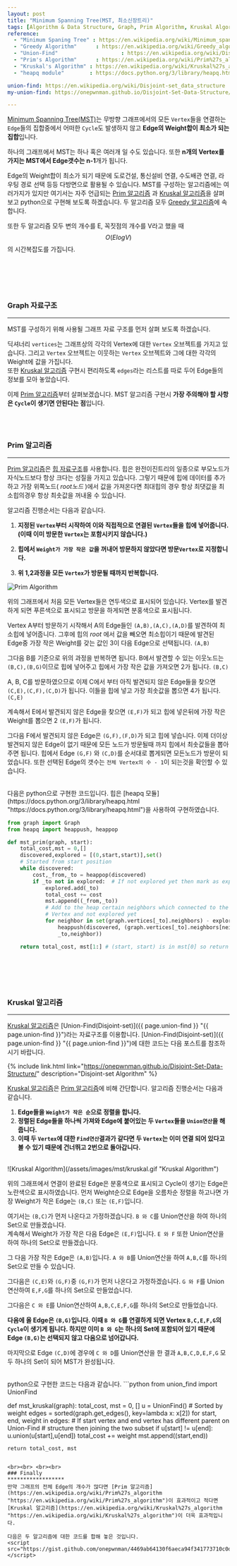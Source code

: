 ```yaml
---
layout: post
title: "Minimum Spanning Tree(MST, 최소신장트리)"
tags: [Algorithm & Data Structure, Graph, Prim Algorithm, Kruskal Algorithm]
reference: 
  - "Minimum Spaning Tree" : https://en.wikipedia.org/wiki/Minimum_spanning_tree 
  - "Greedy Algorithm" 		: https://en.wikipedia.org/wiki/Greedy_algorithm
  - "Union-Find" 					: https://en.wikipedia.org/wiki/Disjoint-set_data_structure 
  - "Prim's Algorithm" 		: https://en.wikipedia.org/wiki/Prim%27s_algorithm 
  - "Kruskal's Algorithm" : https://en.wikipedia.org/wiki/Kruskal%27s_algorithm 
  - "heapq module"        : https://docs.python.org/3/library/heapq.html

union-find: https://en.wikipedia.org/wiki/Disjoint-set_data_structure
my-union-find: https://onepwnman.github.io/Disjoint-Set-Data-Structure/

---
```


[Minimum Spanning Tree(MST)](https://en.wikipedia.org/wiki/Minimum_spanning_tree "https://en.wikipedia.org/wiki/Minimum_spanning_tree"
)는 무방향 그래프에서의 모든 `Vertex`들을 연결하는 `Edge`들의 집합중에서 어떠한 `Cycle`도 발생하지 않고 **Edge의 Weight합이 최소가 되는 집합**입니다. 

하나의 그래프에서 MST는 하나 혹은 여러개 일 수도 있습니다. 또한 **n개의 Vertex를 가지는 MST에서 Edge갯수는 n-1**개가 됩니다.   
 
Edge의 Weight합이 최소가 되기 때문에 도로건설, 통신설비 연결, 수도배관 연결, 라우팅 경로 선택 등등 다방면으로 활용될 수 있습니다.
MST를 구성하는 알고리즘에는 여러가지가 있지만 여기서는 자주 언급되는 [Prim 알고리즘](https://en.wikipedia.org/wiki/Prim%27s_algorithm "https://en.wikipedia.org/wiki/Prim%27s_algorithm")
과 [Kruskal 알고리즘](https://en.wikipedia.org/wiki/Kruskal%27s_algorithm "https://en.wikipedia.org/wiki/Kruskal%27s_algorithm")을 살펴보고 python으로 구현해 보도록 하겠습니다. 두 알고리즘 모두 [Greedy 알고리즘](https://en.wikipedia.org/wiki/Greedy_algorithm "https://en.wikipedia.org/wiki/Greedy_algorithm")에 속합니다.

또한 두 알고리즘 모두 변의 개수를 E, 꼭짓점의 개수를 V라고 했을 때 $$O(ElogV)$$의 시간복잡도를 가집니다.

<br> <br> <br> <br>

### Graph 자료구조
****************************
MST를 구성하기 위해 사용될 그래프 자료 구조를 먼저 살펴 보도록 하겠습니다.
<script src="https://gist.github.com/onepwnman/81cb1e5827b3fef331739cf5a0b5dbd5.js"></script>
딕셔너리 `vertices`는 그래프상의 각각의 Vertex에 대한 `Vertex` 오브젝트를 가지고 있습니다. 그리고 `Vertex` 오브젝트는 이웃하는 `Vertex` 오브젝트와 그에 대한 각각의 Weight에 값을 가집니다.  
또한 [Kruskal 알고리즘](https://en.wikipedia.org/wiki/Kruskal%27s_algorithm "https://en.wikipedia.org/wiki/Kruskal%27s_algorithm") 구현시 편리하도록 `edges`라는 리스트를 따로 두어 Edge들의 정보를 모아 놓았습니다.

이제 [Prim 알고리즘](https://en.wikipedia.org/wiki/Prim%27s_algorithm "https://en.wikipedia.org/wiki/Prim%27s_algorithm")부터 살펴보겠습니다. MST 알고리즘 구현시 **가장 주의해야 할 사항은 `Cycle`이 생기면 안된다는 점**입니다. 
<br> <br> <br> <br> 

### Prim 알고리즘
*********************
[Prim 알고리즘](https://en.wikipedia.org/wiki/Prim%27s_algorithm "https://en.wikipedia.org/wiki/Prim%27s_algorithm")은 [힙 자료구조](https://en.wikipedia.org/wiki/Heap_(data_structure) "https://en.wikipedia.org/wiki/Heap_(data_structure)")를 사용합니다. 힙은 완전이진트리의 일종으로 부모노드가 자식노드보다 항상 크다는 성질을 가지고 있습니다. 그렇기 때문에 힙에 데이터를 추가하고 가장 위쪽노드( *root노드* )에서 값을 가져온다면 최대힙의 경우 항상 최댓값을 최소힙의경우 항상 최솟값을 꺼내올 수 있습니다.

알고리즘 진행순서는 다음과 같습니다.
1. **지정된 `Vertex`부터 시작하여 이와 직접적으로 연결된 `Vertex`들을 힙에 넣어줍니다.  
(이때 이미 방문한 `Vertex`는 포함시키지 않습니다.)**
2. **힙에서 `Weight가 가장 작은 값`을 꺼내어 방문하지 않았다면 방문`Vertex`로 지정합니다.** 

3. **위 1,2과정을 모든 `Vertex`가 방문될 때까지 반복합니다.**


![Prim Algorithm](/assets/images/mst/prim.gif "Prim Algorithm")

위의 그래프에서 처음 모든 Vertex들은 연두색으로 표시되어 있습니다. Vertex를 발견하게 되면 푸른색으로 표시되고 방문을 하게되면 분홍색으로 표시됩니다.  

Vertex A부터 방문하기 시작해서 A의 Edge들인 `(A,B),(A,C),(A,D)`를 발견하여 최소힙에 넣어줍니다. 
그후에 힙의 *root* 에서 값을 빼오면 최소힙이기 때문에 발견된 Edge중 가장 작은 Weight를 갖는 값인 3이 다음 Edge으로 선택됩니다. `(A,B)`  

그다음 B를 기준으로 위의 과정을 반복하면 됩니다. B에서 발견할 수 있는 이웃노드는 `(B,C),(B,G)`이므로 힙에 넣어주고 힙에서 가장 작은 값을 가져오면 2가 됩니다. `(B,C)` 

A, B, C를 방문하였으므로 이제 C에서 부터 아직 발견되지 않은 Edge들을 찾으면 `(C,E),(C,F),(C,D)`가 됩니다. 이들을 힙에 넣고 가장 최솟값을 뽑으면 4가 됩니다. `(C,E)`  

계속해서 E에서 발견되지 않은 Edge을 찾으면 `(E,F)`가 되고 힙에 넣은뒤에 가장 작은 Weight를 뽑으면 2 `(E,F)`가 됩니다.   

그다음 F에서 발견되지 않은 Edge은 `(G,F),(F,D)`가 되고 힙에 넣습니다. 이제 더이상 발견되지 않은 Edge이 없기 때문에 모든 노드가 방문될때 까지 힙에서 최솟값들을 뽑아주면 됩니다. 힙에서 Edge `(G,F)` 와 `(C,D)`를 순서대로 뽑게되면 모든노드가 방문이 되었습니다. 또한 선택된 Edge의 갯수는 `전체 Vertex의 수 - 1`이 되는것을 확인할 수 있습니다.

<br>
다음은 python으로 구현한 코드입니다. 힙은 [heapq 모듈](https://docs.python.org/3/library/heapq.html
"https://docs.python.org/3/library/heapq.html")을 사용하여 구현하였습니다.

```python
from graph import Graph
from heapq import heappush, heappop

def mst_prim(graph, start):
    total_cost,mst = 0,[] 
    discovered,explored = [(0,start,start)],set()
    # Started from start position
    while discovered:
        cost,_from,_to = heappop(discovered)
        if _to not in explored:  # If not explored yet then mark as explored
            explored.add(_to)
            total_cost += cost
            mst.append((_from,_to))         
            # Add to the heap certain neighbors which connected to the
            # Vertex and not explored yet
            for neighbor in set(graph.vertices[_to].neighbors) - explored:
                heappush(discovered, (graph.vertices[_to].neighbors[neighbor],
                _to,neighbor))

    return total_cost, mst[1:] # (start, start) is in mst[0] so return without it
```

<br> <br> <br> <br>


### Kruskal 알고리즘
**************************
[Kruskal 알고리즘](https://en.wikipedia.org/wiki/Kruskal%27s_algorithm "https://en.wikipedia.org/wiki/Kruskal%27s_algorithm")은 [Union-Find(Disjoint-set)]({{ page.union-find }} "{{ page.union-find }}")라는 자료구조를 이용합니다. [Union-Find(Disjoint-set)]({{ page.union-find }} "{{ page.union-find }}")에 대한 코드는 다음 포스트를 참조하시기 바랍니다.  



{% include link.html link="https://onepwnman.github.io/Disjoint-Set-Data-Structure/" description="Disjoint-set Algorithm" %}


[Kruskal 알고리즘](https://en.wikipedia.org/wiki/Kruskal%27s_algorithm "https://en.wikipedia.org/wiki/Kruskal%27s_algorithm")은  [Prim 알고리즘](https://en.wikipedia.org/wiki/Prim%27s_algorithm "https://en.wikipedia.org/wiki/Prim%27s_algorithm")에 비해 간단합니다. 알고리즘 진행순서는 다음과 같습니다.
1. **Edge들을 `Weight가 작은 순`으로 정렬을 합니다.**
2. **정렬된 Edge들을 하나씩 가져와 Edge에 붙어있는 두 `Vertex`들을 `Union연산`을 해줍니다.**
3. **이때 두 `Vertex`에 대한 `Find연산`결과가 같다면 두 `Vertex`는 이미 연결 되어 있다고 볼 수 있기 때문에 건너뛰고 2번으로 돌아갑니다.**

<br>
![Kruskal Algorithm](/assets/images/mst/kruskal.gif "Kruskal Algorithm")

위의 그래프에서 연결이 완료된 Edge은 분홍색으로 표시되고 Cycle이 생기는 Edge은 노란색으로 표시하였습니다.
먼저 Weight순으로 Edge을 오름차순 정렬을 하고나면 가장 Weight가 작은 Edge는 `(B,C)` 또는 `(E,F)`입니다.  

여기서는 `(B,C)`가 먼저 나온다고 가정하겠습니다. `B 와 C`를 Union연산을 하여 하나의 Set으로 만들겠습니다.   
계속해서 Weight가 가장 작은 다음 Edge은 `(E,F)`입니다. `E 와 F` 또한 Union연산을 하여 하나의 Set으로 만들겠습니다.    

그 다음 가장 작은 Edge은 `(A,B)`입니다. `A 와 B`를 Union연산을 하여 `A,B,C`를 하나의 Set으로 만들 수 있습니다.    

그다음은 `(C,E)`와 `(G,F)`중 `(G,F)`가 먼저 나온다고 가정하겠습니다. `G 와 F`를 Union연산하여 `E,F,G`를 하나의 Set으로 만들었습니다.   

그다음은 `C 와 E`를 Union연산하여 `A,B,C,E,F,G`를 하나의 Set으로 만들었습니다.  

**다음에 올 Edge은 `(B,G)`입니다. 이때 `B 와 G`를 연결하게 되면 Vertex `B,C,E,F,G`의 `Cycle`이 생기게 됩니다. 하지만 이미 `B 와 G`는 하나의 Set에 포함되어 있기 때문에 Edge `(B,G)`는 선택되지 않고 다음으로 넘어갑니다.**

마지막으로 Edge `(C,D)`에 경우에 `C 와 D`를 Union연산을 한 결과 `A,B,C,D,E,F,G` 모두 하나의 Set이 되어 MST가 완성됩니다.

<br>
python으로 구현한 코드는 다음과 같습니다.
```python
from union_find import UnionFind

def mst_kruskal(graph):
    total_cost, mst = 0, []
    u = UnionFind()
    # Sorted by weight
    edges = sorted(graph.get_edges(), key=lambda x: x[2])
    for start, end, weight in edges:
        # If start vertex and end vertex has different parent on Union-Find 
        # structure then joining the two subset
        if u[start] != u[end]:
            u.union(u[start],u[end])
            total_cost += weight
            mst.append((start,end))

    return total_cost, mst
```

<br><br> <br><br>
### Finally
******************
만약 그래프의 전체 Edge의 개수가 많다면 [Prim 알고리즘](https://en.wikipedia.org/wiki/Prim%27s_algorithm "https://en.wikipedia.org/wiki/Prim%27s_algorithm")이 효과적이고 적다면 [Kruskal 알고리즘](https://en.wikipedia.org/wiki/Kruskal%27s_algorithm "https://en.wikipedia.org/wiki/Kruskal%27s_algorithm")이 더욱 효과적입니다. 

다음은 두 알고리즘에 대한 코드를 합해 놓은 것입니다.
<script src="https://gist.github.com/onepwnman/4469ab64130f6aeca94f341773710c0d.js"></script>








